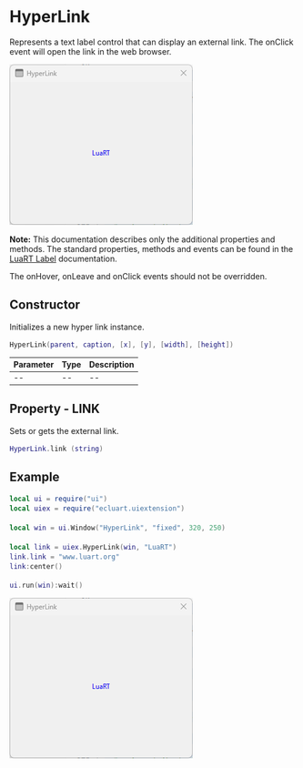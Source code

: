 # HyperLink

Represents a text label control that can display an external link. The onClick event will open the link in the web browser.

![hyperlink](/docs/hyperlink/hyperlink01.png)

**Note:**
This documentation describes only the additional properties and methods.
The standard properties, methods and events can be found in the [LuaRT Label](https://www.luart.org/doc/ui/Label.html) documentation.

The onHover, onLeave and onClick events should not be overridden.

## Constructor

Initializes a new hyper link instance.

```Lua
HyperLink(parent, caption, [x], [y], [width], [height])
```

Parameter | Type | Description
---|---|---
-- | -- | --

## Property - LINK

Sets or gets the external link.

```Lua
HyperLink.link (string)
```

## Example

```Lua
local ui = require("ui")
local uiex = require("ecluart.uiextension")

local win = ui.Window("HyperLink", "fixed", 320, 250)

local link = uiex.HyperLink(win, "LuaRT")
link.link = "www.luart.org"
link:center()

ui.run(win):wait()
```

![hyperlink](/docs/hyperlink/hyperlink01.png)
